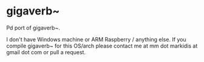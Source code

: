 # gigaverb~

Pd port of gigaverb~.

I don't have Windows machine or ARM Raspberry / anything else. If you compile gigaverb~ for this OS/arch please contact me at mm dot markidis at gmail dot com or pull a request.
